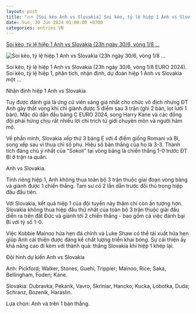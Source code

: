 ```yaml
---
layout: post
title: "🔥🔥 [Soi kèo Anh vs Slovakia] Soi kèo, tỷ lệ hiệp 1 Anh vs Slovakia (23h ngày 30/6, vòng 1/8 ..."
date: Sun, 30 Jun 2024 01:00:00 +0700
categories: entries VN
---
```

[Soi kèo, tỷ lệ hiệp 1 Anh vs Slovakia (23h ngày 30/6, vòng 1/8 ...](https://danviet.vn/soi-keo-ty-le-hiep-1-anh-vs-slovakia-23h-ngay-30-6-vong-1-8-euro-2024-20240630163812828.htm)

![Soi kèo, tỷ lệ hiệp 1 Anh vs Slovakia (23h ngày 30/6, vòng 1/8 ...](https://danviet.mediacdn.vn/zoom/600_315/296231569849192448/2024/6/30/anh-slovakia-01-1719738828251851467157-60-0-442-612-crop-1719740056470791969503.jpeg)

Soi kèo, tỷ lệ hiệp 1 Anh vs Slovakia (23h ngày 30/6, vòng 1/8 EURO 2024). Soi kèo, tỷ lệ hiệp 1, phân tích, nhận định, dự đoán hiệp 1 Anh vs Slovakia một ...

Nhận định hiệp 1 Anh vs Slovakia

Tuy được đánh giá là ứng cử viên sáng giá nhất cho chức vô địch nhưng ĐT Anh gây thất vọng khi chỉ giành được 5 điểm sau 3 trận (ghi 2 bàn, lọt lưới 1 bàn). Mặc dù dẫn đầu bảng C EURO 2024, song Harry Kane và các đồng đội phải hứng chịu rất nhiều lời chỉ trích từ giới chuyên môn và người hâm mộ.

Về phần mình, Slovakia xếp thứ 3 bảng E với 4 điểm giống Romani và Bỉ, song xếp sau vì thua chỉ số phụ. Hiệu số bàn thắng của họ là 3-3. Thành tích đáng chú ý nhất của "Sokoli" tại vòng bảng là chiến thắng 1-0 trước ĐT Bỉ ở trận ra quân.

Anh vs Slovakia.

Tính riêng hiệp 1, Anh không thua toàn bộ 3 trận thuộc giai đoạn vòng bảng và giành được 1 chiến thắng. Tam sư có 2 lần dẫn trước đối thủ trong hiệp đấu đầu tiên.

Với Slovakia, kết quả hiệp 1 của đội tuyển này thậm chí còn ấn tượng hơn. Slovakia không thua hiệp đấu thứ nhất của toàn bộ 3 trận thuộc giải đấu diễn ra trên đất Đức và giành tới 2 chiến thắng - bao gồm cả việc đánh bại Bỉ với tỷ số 1-0.

Việc Kobbie Mainoo hứa hẹn đá chính và Luke Shaw có thể tái xuất hứa hẹn giúp Anh cải thiện được đáng kể chất lượng triển khai bóng. Sự cải thiện ấy khả năng cao đi kèm với thành quả: thắng Slovakia khi hiệp 1 khép lại.

Đội hình dự kiến Anh vs Slovakia

Anh: Pickford; Walker, Stones, Guehi, Trippier; Mainoo, Rice; Saka, Bellingham, Foden; Kane.

Slovakia: Dubravka; Pekarik, Vavro, Skriniar, Hancko; Kucka, Lobotka, Duda; Schranz, Bozenik, Haraslin.

Lựa chọn: Anh và trên 1 bàn thắng.

